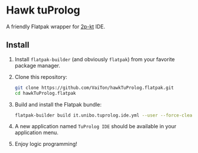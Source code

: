 # Hawk tuProlog

A friendly Flatpak wrapper for [2p-kt] IDE.

[2p-kt]: https://github.com/tuProlog/2p-kt

## Install

1. Install `flatpak-builder` (and obviously `flatpak`) from your favorite package manager.
2. Clone this repository:

   ```bash
   git clone https://github.com/VaiTon/hawkTuProlog.flatpak.git
   cd hawkTuProlog.flatpak
   ```

3. Build and install the Flatpak bundle:

   ```bash
   flatpak-builder build it.unibo.tuprolog.ide.yml --user --force-clean --install
   ```

4. A new application named `TuProlog IDE` should be available in your application menu.
5. Enjoy logic programming!
